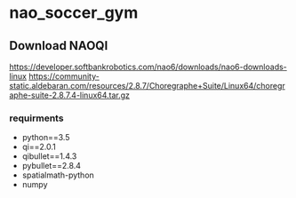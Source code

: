 # nao_soccer_gym

## Download NAOQI 
https://developer.softbankrobotics.com/nao6/downloads/nao6-downloads-linux
https://community-static.aldebaran.com/resources/2.8.7/Choregraphe+Suite/Linux64/choregraphe-suite-2.8.7.4-linux64.tar.gz

### requirments
- python==3.5
- qi==2.0.1
- qibullet==1.4.3
- pybullet==2.8.4
- spatialmath-python
- numpy
